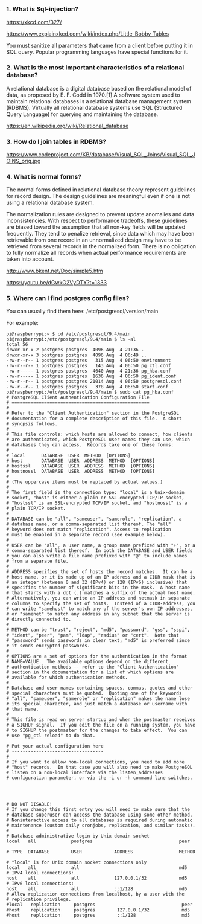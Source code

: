 ### 1. What is Sql-injection?

https://xkcd.com/327/

https://www.explainxkcd.com/wiki/index.php/Little_Bobby_Tables

You must sanitize all parameters that came from a client before putting it in SQL query. Popular programming languages have special functions for it. 

### 2. What is the most important characteristics of a relational database?

A relational database is a digital database based on the relational model of data, as proposed by E. F. Codd in 1970.[1] A software system used to maintain relational databases is a relational database management system (RDBMS). Virtually all relational database systems use SQL (Structured Query Language) for querying and maintaining the database.

https://en.wikipedia.org/wiki/Relational_database

### 3. How do I join tables in RDBMS?

https://www.codeproject.com/KB/database/Visual_SQL_Joins/Visual_SQL_JOINS_orig.jpg

### 4. What is normal forms?

The normal forms defined in relational database theory represent guidelines for record design. The design guidelines are meaningful even if one is not using a relational database system. 

The normalization rules are designed to prevent update anomalies and data inconsistencies. With respect to performance tradeoffs, these guidelines are biased toward the assumption that all non-key fields will be updated frequently. They tend to penalize retrieval, since data which may have been retrievable from one record in an unnormalized design may have to be retrieved from several records in the normalized form. There is no obligation to fully normalize all records when actual performance requirements are taken into account.

http://www.bkent.net/Doc/simple5.htm

https://youtu.be/dGwkG2VyDTY?t=1333

### 5. Where can I find postgres config files?

You can usually find them here: /etc/postgresql/version/main

For example:

```shell
pi@raspberrypi:~ $ cd /etc/postgresql/9.4/main
pi@raspberrypi:/etc/postgresql/9.4/main $ ls -al
total 56
drwxr-xr-x 2 postgres postgres  4096 Aug  4 21:36 .
drwxr-xr-x 3 postgres postgres  4096 Aug  4 06:49 ..
-rw-r--r-- 1 postgres postgres   315 Aug  4 06:50 environment
-rw-r--r-- 1 postgres postgres   143 Aug  4 06:50 pg_ctl.conf
-rw-r----- 1 postgres postgres  4640 Aug  4 21:36 pg_hba.conf
-rw-r----- 1 postgres postgres  1636 Aug  4 06:50 pg_ident.conf
-rw-r--r-- 1 postgres postgres 21014 Aug  4 06:50 postgresql.conf
-rw-r--r-- 1 postgres postgres   378 Aug  4 06:50 start.conf
pi@raspberrypi:/etc/postgresql/9.4/main $ sudo cat pg_hba.conf
# PostgreSQL Client Authentication Configuration File
# ===================================================
#
# Refer to the "Client Authentication" section in the PostgreSQL
# documentation for a complete description of this file.  A short
# synopsis follows.
#
# This file controls: which hosts are allowed to connect, how clients
# are authenticated, which PostgreSQL user names they can use, which
# databases they can access.  Records take one of these forms:
#
# local      DATABASE  USER  METHOD  [OPTIONS]
# host       DATABASE  USER  ADDRESS  METHOD  [OPTIONS]
# hostssl    DATABASE  USER  ADDRESS  METHOD  [OPTIONS]
# hostnossl  DATABASE  USER  ADDRESS  METHOD  [OPTIONS]
#
# (The uppercase items must be replaced by actual values.)
#
# The first field is the connection type: "local" is a Unix-domain
# socket, "host" is either a plain or SSL-encrypted TCP/IP socket,
# "hostssl" is an SSL-encrypted TCP/IP socket, and "hostnossl" is a
# plain TCP/IP socket.
#
# DATABASE can be "all", "sameuser", "samerole", "replication", a
# database name, or a comma-separated list thereof. The "all"
# keyword does not match "replication". Access to replication
# must be enabled in a separate record (see example below).
#
# USER can be "all", a user name, a group name prefixed with "+", or a
# comma-separated list thereof.  In both the DATABASE and USER fields
# you can also write a file name prefixed with "@" to include names
# from a separate file.
#
# ADDRESS specifies the set of hosts the record matches.  It can be a
# host name, or it is made up of an IP address and a CIDR mask that is
# an integer (between 0 and 32 (IPv4) or 128 (IPv6) inclusive) that
# specifies the number of significant bits in the mask.  A host name
# that starts with a dot (.) matches a suffix of the actual host name.
# Alternatively, you can write an IP address and netmask in separate
# columns to specify the set of hosts.  Instead of a CIDR-address, you
# can write "samehost" to match any of the server's own IP addresses,
# or "samenet" to match any address in any subnet that the server is
# directly connected to.
#
# METHOD can be "trust", "reject", "md5", "password", "gss", "sspi",
# "ident", "peer", "pam", "ldap", "radius" or "cert".  Note that
# "password" sends passwords in clear text; "md5" is preferred since
# it sends encrypted passwords.
#
# OPTIONS are a set of options for the authentication in the format
# NAME=VALUE.  The available options depend on the different
# authentication methods -- refer to the "Client Authentication"
# section in the documentation for a list of which options are
# available for which authentication methods.
#
# Database and user names containing spaces, commas, quotes and other
# special characters must be quoted.  Quoting one of the keywords
# "all", "sameuser", "samerole" or "replication" makes the name lose
# its special character, and just match a database or username with
# that name.
#
# This file is read on server startup and when the postmaster receives
# a SIGHUP signal.  If you edit the file on a running system, you have
# to SIGHUP the postmaster for the changes to take effect.  You can
# use "pg_ctl reload" to do that.

# Put your actual configuration here
# ----------------------------------
#
# If you want to allow non-local connections, you need to add more
# "host" records.  In that case you will also need to make PostgreSQL
# listen on a non-local interface via the listen_addresses
# configuration parameter, or via the -i or -h command line switches.




# DO NOT DISABLE!
# If you change this first entry you will need to make sure that the
# database superuser can access the database using some other method.
# Noninteractive access to all databases is required during automatic
# maintenance (custom daily cronjobs, replication, and similar tasks).
#
# Database administrative login by Unix domain socket
local   all             postgres                                peer

# TYPE  DATABASE        USER            ADDRESS                 METHOD

# "local" is for Unix domain socket connections only
local   all             all                                     md5
# IPv4 local connections:
host    all             all             127.0.0.1/32            md5
# IPv6 local connections:
host    all             all             ::1/128                 md5
# Allow replication connections from localhost, by a user with the
# replication privilege.
#local   replication     postgres                                peer
#host    replication     postgres        127.0.0.1/32            md5
#host    replication     postgres        ::1/128                 md5
```


